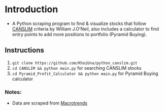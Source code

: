 # Introduction

- A Python scraping program to find & visualize stocks that follow [CANSLIM](https://www.investopedia.com/terms/c/canslim.asp) criteria by William J.O'Neil, also includes a calculator to find entry points to add more positions to portfolio (Pyramid Buying).

## Instructions

1. `git clone https://github.com/KhoiUna/python_canslim.git`
2. `cd CANSLIM && python main.py` for searching CANSLIM stocks
3. `cd Pyramid_Profit_Calculator && python main.py` for Pyramid Buying calculator

### Notes:

- Data are scraped from [Macrotrends](https://www.macrotrends.net/)
